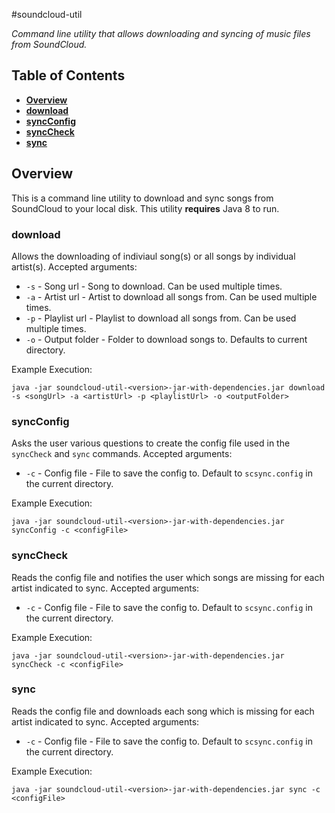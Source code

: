 #soundcloud-util

*Command line utility that allows downloading and syncing of music files from SoundCloud.*

## Table of Contents
* **[Overview](#overview)**
* **[download](#download)**
* **[syncConfig](#syncConfig)**
* **[syncCheck](#syncCheck)**
* **[sync](#sync)**

## Overview
This is a command line utility to download and sync songs from SoundCloud to your local disk. This utility **requires** Java 8 to run.

### download
Allows the downloading of indiviaul song(s) or all songs by individual artist(s).
Accepted arguments:
* `-s` - Song url - Song to download. Can be used multiple times.
* `-a` - Artist url - Artist to download all songs from. Can be used multiple times.
* `-p` - Playlist url - Playlist to download all songs from. Can be used multiple times.
* `-o` - Output folder - Folder to download songs to. Defaults to current directory.

Example Execution:
```
java -jar soundcloud-util-<version>-jar-with-dependencies.jar download -s <songUrl> -a <artistUrl> -p <playlistUrl> -o <outputFolder>
```

### syncConfig
Asks the user various questions to create the config file used in the `syncCheck` and `sync` commands.
Accepted arguments:
* `-c` - Config file - File to save the config to. Default to `scsync.config` in the current directory.

Example Execution:
```
java -jar soundcloud-util-<version>-jar-with-dependencies.jar syncConfig -c <configFile>
```

### syncCheck
Reads the config file and notifies the user which songs are missing for each artist indicated to sync.
Accepted arguments:
* `-c` - Config file - File to save the config to. Default to `scsync.config` in the current directory.

Example Execution:
```
java -jar soundcloud-util-<version>-jar-with-dependencies.jar syncCheck -c <configFile>
```

### sync
Reads the config file and downloads each song which is missing for each artist indicated to sync.
Accepted arguments:
* `-c` - Config file - File to save the config to. Default to `scsync.config` in the current directory.

Example Execution:
```
java -jar soundcloud-util-<version>-jar-with-dependencies.jar sync -c <configFile>
```

